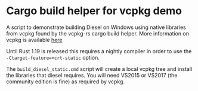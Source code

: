 # Cargo build helper for vcpkg demo
A script to demonstrate building Diesel on Windows using native libraries from vcpkg found by the vcpkg-rs cargo build helper.
More information on vcpkg is available [here](https://github.com/Microsoft/vcpkg)

Until Rust 1.19 is released this requires a nightly compiler in order to use the `-Ctarget-feature=+crt-static` option.

The `build_diesel_static.cmd` script will create a local vcpkg tree and install the libraries that diesel requires. You will need VS2015 or VS2017 (the community edition is fine) as required by vcpkg.

